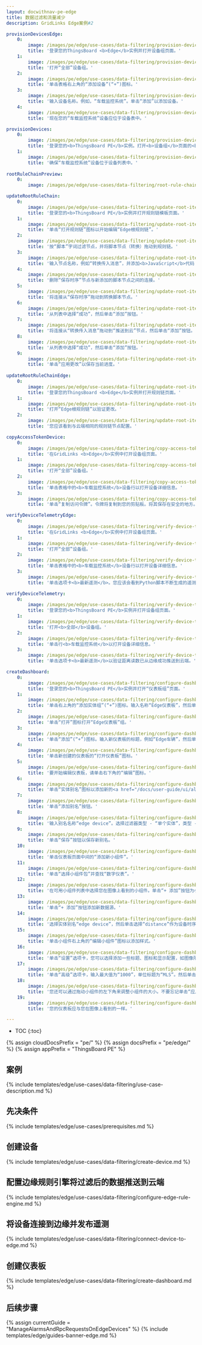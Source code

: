 ```yaml
---
layout: docwithnav-pe-edge
title: 数据过滤和流量减少
description: GridLinks Edge案例#2

provisionDevicesEdge:
    0:
        image: /images/pe/edge/use-cases/data-filtering/provision-devices-item-1.png
        title: '登录您的ThingsBoard <b>Edge</b>实例并打开设备组页面。'
    1:
        image: /images/pe/edge/use-cases/data-filtering/provision-devices-item-2.png
        title: '打开“全部”设备组。'
    2:
        image: /images/pe/edge/use-cases/data-filtering/provision-devices-item-3.png
        title: '单击表格右上角的“添加设备”(“+”)图标。'
    3:
        image: /images/pe/edge/use-cases/data-filtering/provision-devices-item-4.png
        title: '输入设备名称。例如，“车载监控系统”。单击“添加”以添加设备。'
    4:
        image: /images/pe/edge/use-cases/data-filtering/provision-devices-item-5.png
        title: '现在您的“车载监控系统”设备应位于设备表中。'

provisionDevices:    
    0:
        image: /images/pe/edge/use-cases/data-filtering/provision-devices-item-6.png
        title: '登录您的<b>ThingsBoard PE</b>实例。打开<b>设备组</b>页面的<b>全部</b>组。'
    1:
        image: /images/pe/edge/use-cases/data-filtering/provision-devices-item-7.png
        title: '确保“车载监控系统”设备位于设备列表中。'
        
rootRuleChainPreview:
    0:
        image: /images/pe/edge/use-cases/data-filtering/root-rule-chain.png

updateRootRuleChain:
    0:
        image: /images/pe/edge/use-cases/data-filtering/update-root-item-1.png
        title: '登录您的<b>ThingsBoard PE</b>实例并打开规则链模板页面。'
    1:
        image: /images/pe/edge/use-cases/data-filtering/update-root-item-2.png
        title: '单击“打开规则链”图标以开始编辑“Edge根规则链”。'
    2:
        image: /images/pe/edge/use-cases/data-filtering/update-root-item-3.png
        title: '按“脚本”字词过滤节点，并将脚本节点（转换）拖动到规则链。'
    3:
        image: /images/pe/edge/use-cases/data-filtering/update-root-item-4.png
        title: '输入节点名称，例如“转换传入消息”，并添加<b>JavaScript</b>代码（您可以从上面的代码段复制并粘贴），以仅进一步发送“距离”读数。单击“添加”以继续。'
    4:
        image: /images/pe/edge/use-cases/data-filtering/update-root-item-5.png
        title: '删除“保存时序”节点与新添加的脚本节点之间的连接。'
    5:
        image: /images/pe/edge/use-cases/data-filtering/update-root-item-6.png
        title: '将连接从“保存时序”拖动到转换脚本节点。'
    6:
        image: /images/pe/edge/use-cases/data-filtering/update-root-item-7.png
        title: '从列表中选择“成功”，然后单击“添加”按钮。'
    7:
        image: /images/pe/edge/use-cases/data-filtering/update-root-item-8.png
        title: '将连接从“转换传入消息”拖动到“推送到云”节点，然后单击“添加”按钮。'
    8:
        image: /images/pe/edge/use-cases/data-filtering/update-root-item-9.png
        title: '从列表中选择“成功”，然后单击“添加”按钮。'
    9:
        image: /images/pe/edge/use-cases/data-filtering/update-root-item-10.png
        title: '单击“应用更改”以保存当前进度。'
        
updateRootRuleChainEdge:
    0:
        image: /images/pe/edge/use-cases/data-filtering/update-root-item-11.png
        title: '登录您的ThingsBoard <b>Edge</b>实例并打开规则链页面。'
    1:
        image: /images/pe/edge/use-cases/data-filtering/update-root-item-12.png
        title: '打开“Edge根规则链”以验证更改。'
    2:
        image: /images/pe/edge/use-cases/data-filtering/update-root-item-13.png
        title: '您应该看到与云端相同的规则链节点配置。'

copyAccessTokenDevice:
    0:
        image: /images/pe/edge/use-cases/data-filtering/copy-access-token-item-1.png
        title: '在GridLinks <b>Edge</b>实例中打开设备组页面。'
    1:
        image: /images/pe/edge/use-cases/data-filtering/copy-access-token-item-2.png
        title: '打开“全部”设备组。'
    2:
        image: /images/pe/edge/use-cases/data-filtering/copy-access-token-item-3.png
        title: '单击表格中的<b>车载监控系统</b>设备行以打开设备详细信息。'
    3:
        image: /images/pe/edge/use-cases/data-filtering/copy-access-token-item-4.png  
        title: '单击“复制访问令牌”。令牌将复制到您的剪贴板。将其保存在安全的地方。'

verifyDeviceTelemetryEdge:
    0:
        image: /images/pe/edge/use-cases/data-filtering/verify-device-telemetry-item-1.png
        title: '在GridLinks <b>Edge</b>实例中打开设备组页面。'
    1:
        image: /images/pe/edge/use-cases/data-filtering/verify-device-telemetry-item-2.png
        title: '打开“全部”设备组。'
    2:
        image: /images/pe/edge/use-cases/data-filtering/verify-device-telemetry-item-3.png
        title: '单击表格中的<b>车载监控系统</b>设备行以打开设备详细信息。'
    3:
        image: /images/pe/edge/use-cases/data-filtering/verify-device-telemetry-item-4.png
        title: '单击选项卡<b>最新遥测</b>。您应该会看到Python脚本不断生成的遥测。'

verifyDeviceTelemetry:
    0:
        image: /images/pe/edge/use-cases/data-filtering/verify-device-telemetry-item-5.png
        title: '登录您的<b>ThingsBoard PE</b>实例并打开设备组页面。'
    1:
        image: /images/pe/edge/use-cases/data-filtering/verify-device-telemetry-item-6.png
        title: '打开<b>全部</b>设备组。'
    2:
        image: /images/pe/edge/use-cases/data-filtering/verify-device-telemetry-item-7.png
        title: '单击行<b>车载监控系统</b>以打开设备详细信息。'
    3:
        image: /images/pe/edge/use-cases/data-filtering/verify-device-telemetry-item-8.png
        title: '单击选项卡<b>最新遥测</b>以验证距离读数已从边缘成功推送到云端。'

createDashboard:
    0:
        image: /images/pe/edge/use-cases/data-filtering/configure-dashboards-item-1.png
        title: '登录您的<b>ThingsBoard PE</b>实例并打开“仪表板组”页面。'
    1:
        image: /images/pe/edge/use-cases/data-filtering/configure-dashboards-item-2.png
        title: '单击右上角的“添加实体组”(“+”)图标。输入名称“Edge仪表板”，然后单击“添加”。'
    2:
        image: /images/pe/edge/use-cases/data-filtering/configure-dashboards-item-3.png
        title: '单击“打开”图标打开“Edge仪表板”组。'
    3:
        image: /images/pe/edge/use-cases/data-filtering/configure-dashboards-item-4.png
        title: '单击“添加”(“+”)图标。输入新仪表板的标题，例如“Edge车辆”，然后单击“添加”。'
    4:
        image: /images/pe/edge/use-cases/data-filtering/configure-dashboards-item-5.png
        title: '单击新创建的仪表板的“打开仪表板”图标。'
    5:
        image: /images/pe/edge/use-cases/data-filtering/configure-dashboards-item-6.png
        title: '要开始编辑仪表板，请单击右下角的“编辑”图标。'
    6:
        image: /images/pe/edge/use-cases/data-filtering/configure-dashboards-item-7.png
        title: '单击“实体别名”图标以添加新的<a href="/docs/user-guide/ui/aliases/" target="_blank">别名</a>，以便在仪表板上可视化数据。'
    7:
        image: /images/pe/edge/use-cases/data-filtering/configure-dashboards-item-8.png
        title: '单击“添加别名”按钮。'
    8:
        image: /images/pe/edge/use-cases/data-filtering/configure-dashboards-item-9.png
        title: '输入别名名称“edge device”。选择过滤器类型 - “单个实体”，类型 - “设备”，设备 - “车载监控系统”。然后单击“添加”按钮。'
    9:
        image: /images/pe/edge/use-cases/data-filtering/configure-dashboards-item-10.png
        title: '单击“保存”按钮以保存新别名。'
    10:
        image: /images/pe/edge/use-cases/data-filtering/configure-dashboards-item-11.png
        title: '单击仪表板页面中间的“添加新小组件”。'
    11:
        image: /images/pe/edge/use-cases/data-filtering/configure-dashboards-item-12.png
        title: '单击“选择小组件包”并查找“数字仪表”。'
    12:
        image: /images/pe/edge/use-cases/data-filtering/configure-dashboards-item-13.png
        title: '在可用小组件列表中选择您在图像上看到的小组件。单击“+ 添加”按钮为小组件添加数据源。'
    13:
        image: /images/pe/edge/use-cases/data-filtering/configure-dashboards-item-14.png
        title: '单击“+ 添加”按钮添加新数据源。'
    14:
        image: /images/pe/edge/use-cases/data-filtering/configure-dashboards-item-15.png
        title: '选择实体别名“edge device”，然后单击选择“distance”作为设备时序。'
    15:
        image: /images/pe/edge/use-cases/data-filtering/configure-dashboards-item-16.png
        title: '单击小组件右上角的“编辑小组件”图标以添加样式。'
    16:
        image: /images/pe/edge/use-cases/data-filtering/configure-dashboards-item-17.png
        title: '单击“设置”选项卡，您可以选择添加一些标题、图标和显示配置，如图像所示。'
    17:
        image: /images/pe/edge/use-cases/data-filtering/configure-dashboards-item-18.png
        title: '单击“高级”选项卡，输入最大值为“1000”，单位标题为“MLS”。然后单击“应用更改”并关闭卡片。'
    18:
        image: /images/pe/edge/use-cases/data-filtering/configure-dashboards-item-19.png
        title: '您还可以通过拖动小组件的左下角来调整小组件的大小。不要忘记单击“应用更改”图标以保存当前进度。'
    19:
        image: /images/pe/edge/use-cases/data-filtering/configure-dashboards-item-20.png
        title: '您的仪表板应与您在图像上看到的一样。'

---
```

* TOC
{:toc}

{% assign cloudDocsPrefix = "pe/" %}
{% assign docsPrefix = "pe/edge/" %}
{% assign appPrefix = "ThingsBoard PE" %}

## 案例

{% include templates/edge/use-cases/data-filtering/use-case-description.md %}

## 先决条件

{% include templates/edge/use-cases/prerequisites.md %}

## 创建设备

{% include templates/edge/use-cases/data-filtering/create-device.md %}

## 配置边缘规则引擎将过滤后的数据推送到云端

{% include templates/edge/use-cases/data-filtering/configure-edge-rule-engine.md %}

## 将设备连接到边缘并发布遥测

{% include templates/edge/use-cases/data-filtering/connect-device-to-edge.md %}

## 创建仪表板

{% include templates/edge/use-cases/data-filtering/create-dashboard.md %}

## 后续步骤

{% assign currentGuide = "ManageAlarmsAndRpcRequestsOnEdgeDevices" %}
{% include templates/edge/guides-banner-edge.md %}